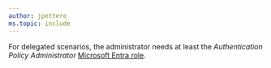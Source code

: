 ```yaml
---
author: jpettere
ms.topic: include
---
```


For delegated scenarios, the administrator needs at least the *Authentication Policy Administrator* [Microsoft Entra role](/entra/identity/role-based-access-control/permissions-reference?toc=%2Fgraph%2Ftoc.json).
